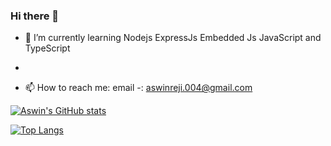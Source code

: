 ### Hi there 👋

- 🌱 I’m currently learning Nodejs ExpressJs Embedded Js JavaScript and TypeScript  
-      

- 📫 How to reach me: email -: aswinreji.004@gmail.com
     
[![Aswin's GitHub stats](https://github-readme-stats.vercel.app/api?username=dev-aswinreji)](https://github.com/dev-aswinreji/github-readme-stats)

[![Top Langs](https://github-readme-stats.vercel.app/api/top-langs/?username=dev-aswinreji&layout=compact)](https://github.com/anuraghazra/github-readme-stats) 
<!-- - 🔭 I’m currently working on ... 
- 👯 I’m looking to collaborate on ...
- 🤔 I’m looking for help with ...
- 💬 Ask me about ...
- 😄 Pronouns: ...
- ⚡ Fun fact: ...-->

